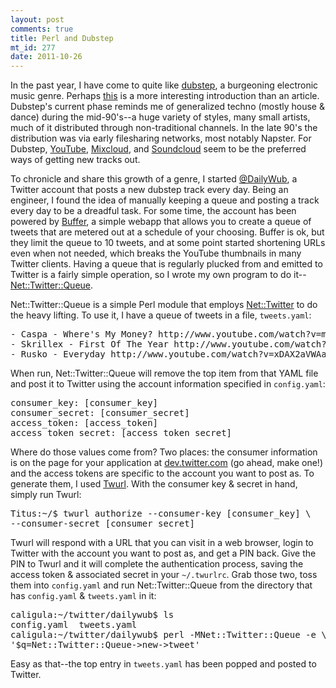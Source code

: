 ```yaml
--- 
layout: post
comments: true
title: Perl and Dubstep
mt_id: 277
date: 2011-10-26
---
```

In the past year, I have come to quite like [dubstep](http://en.wikipedia.org/wiki/Dubstep), a burgeoning electronic music genre.  Perhaps [this](http://www.youtube.com/watch?v=LXO-jKksQkM) is a more interesting introduction than an article.  Dubstep's current phase reminds me of generalized techno (mostly house & dance) during the mid-90's--a huge variety of styles, many small artists, much of it distributed through non-traditional channels.  In the late 90's the distribution was via early filesharing networks, most notably Napster.  For Dubstep, [YouTube](http://www.youtube.com/results?search_type=&search_query=dubstep%20remix&aq=f), [Mixcloud](http://www.mixcloud.com/dubstep/), and [Soundcloud](http://www.mixcloud.com/dubstep/) seem to be the preferred ways of getting new tracks out.

To chronicle and share this growth of a genre, I started [@DailyWub](https://twitter.com/dailywub), a Twitter account that posts a new dubstep track every day.  Being an engineer, I found the idea of manually keeping a queue and posting a track every day to be a dreadful task.  For some time, the account has been powered by [Buffer](www.bufferapp.com), a simple webapp that allows you to create a queue of tweets that are metered out at a schedule of your choosing.  Buffer is ok, but they limit the queue to 10 tweets, and at some point started shortening URLs even when not needed, which breaks the YouTube thumbnails in many Twitter clients.  Having a queue that is regularly plucked from and emitted to Twitter is a fairly simple operation, so I wrote my own program to do it--[Net::Twitter::Queue](https://metacpan.org/module/Net::Twitter::Queue).

Net::Twitter::Queue is a simple Perl module that employs [Net::Twitter](https://metacpan.org/module/Net::Twitter) to do the heavy lifting.  To use it, I have a queue of tweets in a file, `tweets.yaml`:

<pre class="brush: bash">
- Caspa - Where's My Money? http://www.youtube.com/watch?v=myZU2DZoD9w
- Skrillex - First Of The Year http://www.youtube.com/watch?v=2cXDgFwE13g
- Rusko - Everyday http://www.youtube.com/watch?v=xDAX2aVWAag
</pre>

When run, Net::Twitter::Queue will remove the top item from that YAML file and post it to Twitter using the account information specified in `config.yaml`:

<pre class="brush: bash">
consumer_key: [consumer_key]
consumer_secret: [consumer_secret]
access_token: [access_token]
access_token_secret: [access_token_secret]
</pre>

Where do those values come from?  Two places: the consumer information is on the page for your application at [dev.twitter.com](https://dev.twitter.com) (go ahead, make one!) and the access tokens are specific to the account you want to post as.  To generate them, I used [Twurl](https://github.com/marcel/twurl).  With the consumer key & secret in hand, simply run Twurl:

<pre class="brush: bash">
Titus:~/$ twurl authorize --consumer-key [consumer_key] \
--consumer-secret [consumer_secret]
</pre>

Twurl will respond with a URL that you can visit in a web browser, login to Twitter with the account you want to post as, and get a PIN back.  Give the PIN to Twurl and it will complete the authentication process, saving the access token & associated secret in your `~/.twurlrc`.  Grab those two, toss them into `config.yaml` and run Net::Twitter::Queue from the directory that has `config.yaml` & `tweets.yaml` in it:

<pre class="brush: bash">
caligula:~/twitter/dailywub$ ls
config.yaml  tweets.yaml
caligula:~/twitter/dailywub$ perl -MNet::Twitter::Queue -e \
'$q=Net::Twitter::Queue->new->tweet'
</pre>

Easy as that--the top entry in `tweets.yaml` has been popped and posted to Twitter. 
